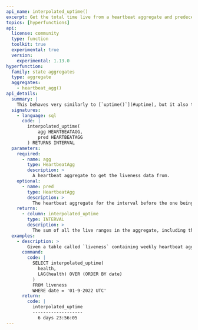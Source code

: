 ```yaml
---
api_name: interpolated_uptime()
excerpt: Get the total time live from a heartbeat aggregate and predecessor
topics: [hyperfunctions]
api:
  license: community
  type: function
  toolkit: true
  experimental: true
  version:
    experimental: 1.13.0
hyperfunction:
  family: state aggregates
  type: aggregate
  aggregates:
    - heartbeat_agg()
api_details:
  summary: |
    This behaves very similarly to [`uptime()`](#uptime), but it also takes the heartbeat aggregate from the preceding interval.  It checks when the last heartbeat in the predecessor was received and makes sure that the entire heartbeat interval after that is considered live. This addresses the issue where `uptime` would consider the interval between the start of the interval and the first heartbeat as dead.
  signatures:
    - language: sql
      code: |
        interpolated_uptime(
            agg HEARTBEATAGG,
            pred HEARTBEATAGG
        ) RETURNS INTERVAL
  parameters:
    required:
      - name: agg
        type: HeartbeatAgg
        description: >
          A heartbeat aggregate to get the liveness data from.
    optional:
      - name: pred
        type: HeartbeatAgg
        description: >
          The heartbeat aggregate for the interval before the one being measured, if one exists.
    returns:
      - column: interpolated_uptime
        type: INTERVAL
        description: >
          The sum of all the live ranges in the aggregate, including those covered by the last heartbeat of the previous interval.
  examples:
    - description: >
        Given a table called `liveness` containing weekly heartbeat aggregates in column `health` with timestamp column `date`, you can use this command to get the total interpolated uptime of the system during the week of Jan 9, 2022.
      command:
        code: |
          SELECT interpolated_uptime(
            health,
            LAG(health) OVER (ORDER BY date)
          )
          FROM liveness
          WHERE date = '01-9-2022 UTC'
      return:
        code: |
          interpolated_uptime     
          -------------------
            6 days 23:56:05
---
```

